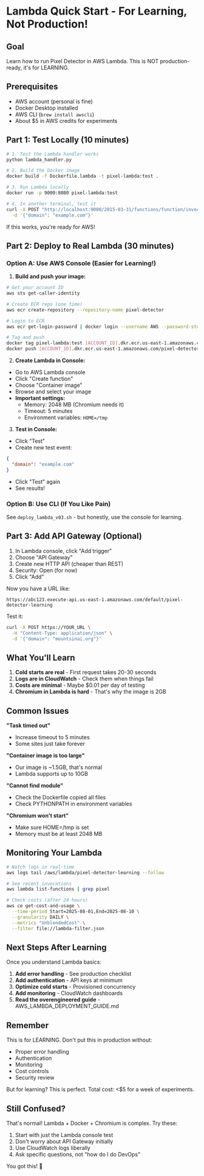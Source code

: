 # Lambda Quick Start - For Learning, Not Production!

## Goal
Learn how to run Pixel Detector in AWS Lambda. This is NOT production-ready, it's for LEARNING.

## Prerequisites
- AWS account (personal is fine)
- Docker Desktop installed
- AWS CLI (`brew install awscli`)
- About $5 in AWS credits for experiments

## Part 1: Test Locally (10 minutes)

```bash
# 1. Test the Lambda handler works
python lambda_handler.py

# 2. Build the Docker image
docker build -f Dockerfile.lambda -t pixel-lambda:test .

# 3. Run Lambda locally
docker run -p 9000:8080 pixel-lambda:test

# 4. In another terminal, test it
curl -X POST "http://localhost:9000/2015-03-31/functions/function/invocations" \
  -d '{"domain": "example.com"}'
```

If this works, you're ready for AWS!

## Part 2: Deploy to Real Lambda (30 minutes)

### Option A: Use AWS Console (Easier for Learning!)

1. **Build and push your image:**
```bash
# Get your account ID
aws sts get-caller-identity

# Create ECR repo (one time)
aws ecr create-repository --repository-name pixel-detector

# Login to ECR
aws ecr get-login-password | docker login --username AWS --password-stdin [ACCOUNT_ID].dkr.ecr.us-east-1.amazonaws.com

# Tag and push
docker tag pixel-lambda:test [ACCOUNT_ID].dkr.ecr.us-east-1.amazonaws.com/pixel-detector:v0.3
docker push [ACCOUNT_ID].dkr.ecr.us-east-1.amazonaws.com/pixel-detector:v0.3
```

2. **Create Lambda in Console:**
- Go to AWS Lambda console
- Click "Create function"
- Choose "Container image"
- Browse and select your image
- **Important settings:**
  - Memory: 2048 MB (Chromium needs it)
  - Timeout: 5 minutes
  - Environment variables: `HOME=/tmp`

3. **Test in Console:**
- Click "Test"
- Create new test event:
```json
{
  "domain": "example.com"
}
```
- Click "Test" again
- See results!

### Option B: Use CLI (If You Like Pain)

See `deploy_lambda_v03.sh` - but honestly, use the console for learning.

## Part 3: Add API Gateway (Optional)

1. In Lambda console, click "Add trigger"
2. Choose "API Gateway"
3. Create new HTTP API (cheaper than REST)
4. Security: Open (for now)
5. Click "Add"

Now you have a URL like:
```
https://abc123.execute-api.us-east-1.amazonaws.com/default/pixel-detector-learning
```

Test it:
```bash
curl -X POST https://YOUR_URL \
  -H "Content-Type: application/json" \
  -d '{"domain": "mountsinai.org"}'
```

## What You'll Learn

1. **Cold starts are real** - First request takes 20-30 seconds
2. **Logs are in CloudWatch** - Check them when things fail
3. **Costs are minimal** - Maybe $0.01 per day of testing
4. **Chromium in Lambda is hard** - That's why the image is 2GB

## Common Issues

**"Task timed out"**
- Increase timeout to 5 minutes
- Some sites just take forever

**"Container image is too large"**
- Our image is ~1.5GB, that's normal
- Lambda supports up to 10GB

**"Cannot find module"**
- Check the Dockerfile copied all files
- Check PYTHONPATH in environment variables

**"Chromium won't start"**
- Make sure HOME=/tmp is set
- Memory must be at least 2048 MB

## Monitoring Your Lambda

```bash
# Watch logs in real-time
aws logs tail /aws/lambda/pixel-detector-learning --follow

# See recent invocations
aws lambda list-functions | grep pixel

# Check costs (after 24 hours)
aws ce get-cost-and-usage \
  --time-period Start=2025-08-01,End=2025-08-10 \
  --granularity DAILY \
  --metrics "UnblendedCost" \
  --filter file://lambda-filter.json
```

## Next Steps After Learning

Once you understand Lambda basics:

1. **Add error handling** - See production checklist
2. **Add authentication** - API keys at minimum  
3. **Optimize cold starts** - Provisioned concurrency
4. **Add monitoring** - CloudWatch dashboards
5. **Read the overengineered guide** - AWS_LAMBDA_DEPLOYMENT_GUIDE.md

## Remember

This is for LEARNING. Don't put this in production without:
- Proper error handling
- Authentication
- Monitoring
- Cost controls
- Security review

But for learning? This is perfect. Total cost: <$5 for a week of experiments.

## Still Confused?

That's normal! Lambda + Docker + Chromium is complex. Try these:

1. Start with just the Lambda console test
2. Don't worry about API Gateway initially  
3. Use CloudWatch logs liberally
4. Ask specific questions, not "how do I do DevOps"

You got this! 🚀
